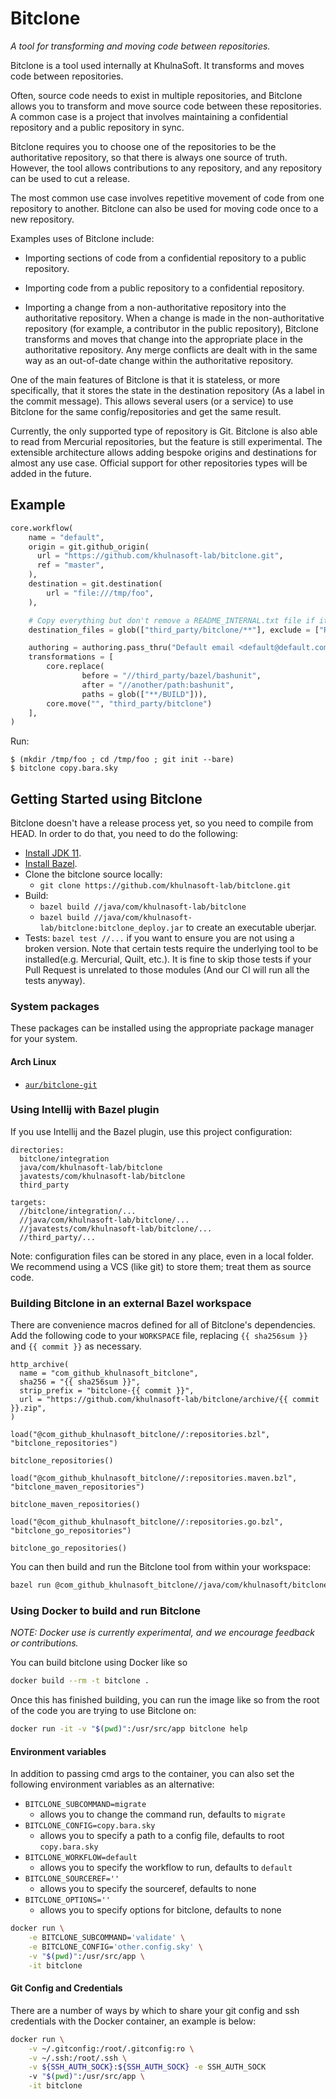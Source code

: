 # Bitclone

*A tool for transforming and moving code between repositories.*

Bitclone is a tool used internally at KhulnaSoft. It transforms and moves code between repositories.

Often, source code needs to exist in multiple repositories, and Bitclone allows you to transform
and move source code between these repositories. A common case is a project that involves
maintaining a confidential repository and a public repository in sync.

Bitclone requires you to choose one of the repositories to be the authoritative repository, so that
there is always one source of truth. However, the tool allows contributions to any repository, and
any repository can be used to cut a release.

The most common use case involves repetitive movement of code from one repository to another.
Bitclone can also be used for moving code once to a new repository.

Examples uses of Bitclone include:

  - Importing sections of code from a confidential repository to a public repository.

  - Importing code from a public repository to a confidential repository.

  - Importing a change from a non-authoritative repository into the authoritative repository. When
    a change is made in the non-authoritative repository (for example, a contributor in the public
    repository), Bitclone transforms and moves that change into the appropriate place in the
    authoritative repository. Any merge conflicts are dealt with in the same way as an out-of-date
    change within the authoritative repository.

One of the main features of Bitclone is that it is stateless, or more specifically, that it stores
the state in the destination repository (As a label in the commit message). This allows several
users (or a service) to use Bitclone for the same config/repositories and get the same result.

Currently, the only supported type of repository is Git. Bitclone is also able
to read from Mercurial repositories, but the feature is still experimental.
The extensible architecture allows adding bespoke origins and destinations
for almost any use case.
Official support for other repositories types will be added in the future.

## Example

```python
core.workflow(
    name = "default",
    origin = git.github_origin(
      url = "https://github.com/khulnasoft-lab/bitclone.git",
      ref = "master",
    ),
    destination = git.destination(
        url = "file:///tmp/foo",
    ),

    # Copy everything but don't remove a README_INTERNAL.txt file if it exists.
    destination_files = glob(["third_party/bitclone/**"], exclude = ["README_INTERNAL.txt"]),

    authoring = authoring.pass_thru("Default email <default@default.com>"),
    transformations = [
        core.replace(
                before = "//third_party/bazel/bashunit",
                after = "//another/path:bashunit",
                paths = glob(["**/BUILD"])),
        core.move("", "third_party/bitclone")
    ],
)
```

Run:

```shell
$ (mkdir /tmp/foo ; cd /tmp/foo ; git init --bare)
$ bitclone copy.bara.sky
```

## Getting Started using Bitclone

Bitclone doesn't have a release process yet, so you need to compile from HEAD.
In order to do that, you need to do the following:

  * [Install JDK 11](https://www.oracle.com/java/technologies/downloads/#java11).
  * [Install Bazel](https://bazel.build/install).
  * Clone the bitclone source locally:
      * `git clone https://github.com/khulnasoft-lab/bitclone.git`
  * Build:
      * `bazel build //java/com/khulnasoft-lab/bitclone`
      * `bazel build //java/com/khulnasoft-lab/bitclone:bitclone_deploy.jar` to create an executable uberjar.
  * Tests: `bazel test //...` if you want to ensure you are not using a broken version. Note that
    certain tests require the underlying tool to be installed(e.g. Mercurial, Quilt, etc.). It is
    fine to skip those tests if your Pull Request is unrelated to those modules (And our CI will
    run all the tests anyway).

### System packages

These packages can be installed using the appropriate package manager for your
system.

#### Arch Linux

  * [`aur/bitclone-git`][install/archlinux/aur-git]

[install/archlinux/aur-git]: https://aur.archlinux.org/packages/bitclone-git "Bitclone on the AUR"

### Using Intellij with Bazel plugin

If you use Intellij and the Bazel plugin, use this project configuration:

```
directories:
  bitclone/integration
  java/com/khulnasoft-lab/bitclone
  javatests/com/khulnasoft-lab/bitclone
  third_party

targets:
  //bitclone/integration/...
  //java/com/khulnasoft-lab/bitclone/...
  //javatests/com/khulnasoft-lab/bitclone/...
  //third_party/...
```

Note: configuration files can be stored in any place, even in a local folder.
We recommend using a VCS (like git) to store them; treat them as source code.

### Building Bitclone in an external Bazel workspace

There are convenience macros defined for all of Bitclone's dependencies. Add the
following code to your `WORKSPACE` file, replacing `{{ sha256sum }}` and
`{{ commit }}` as necessary.

```bzl
http_archive(
  name = "com_github_khulnasoft_bitclone",
  sha256 = "{{ sha256sum }}",
  strip_prefix = "bitclone-{{ commit }}",
  url = "https://github.com/khulnasoft-lab/bitclone/archive/{{ commit }}.zip",
)

load("@com_github_khulnasoft_bitclone//:repositories.bzl", "bitclone_repositories")

bitclone_repositories()

load("@com_github_khulnasoft_bitclone//:repositories.maven.bzl", "bitclone_maven_repositories")

bitclone_maven_repositories()

load("@com_github_khulnasoft_bitclone//:repositories.go.bzl", "bitclone_go_repositories")

bitclone_go_repositories()
```

You can then build and run the Bitclone tool from within your workspace:

```sh
bazel run @com_github_khulnasoft_bitclone//java/com/khulnasoft/bitclone -- <args...>
```

### Using Docker to build and run Bitclone

*NOTE: Docker use is currently experimental, and we encourage feedback or contributions.*

You can build bitclone using Docker like so

```sh
docker build --rm -t bitclone .
```

Once this has finished building, you can run the image like so from the root of
the code you are trying to use Bitclone on:

```sh
docker run -it -v "$(pwd)":/usr/src/app bitclone help
```

#### Environment variables

In addition to passing cmd args to the container, you can also set the following
environment variables as an alternative:
* `BITCLONE_SUBCOMMAND=migrate`
  * allows you to change the command run, defaults to `migrate`
* `BITCLONE_CONFIG=copy.bara.sky`
  * allows you to specify a path to a config file, defaults to root `copy.bara.sky`
* `BITCLONE_WORKFLOW=default`
  * allows you to specify the workflow to run, defaults to `default`
* `BITCLONE_SOURCEREF=''`
  * allows you to specify the sourceref, defaults to none
* `BITCLONE_OPTIONS=''`
  * allows you to specify options for bitclone, defaults to none

```sh
docker run \
    -e BITCLONE_SUBCOMMAND='validate' \
    -e BITCLONE_CONFIG='other.config.sky' \
    -v "$(pwd)":/usr/src/app \
    -it bitclone
```

#### Git Config and Credentials

There are a number of ways by which to share your git config and ssh credentials
with the Docker container, an example is below:

```sh
docker run \
    -v ~/.gitconfig:/root/.gitconfig:ro \
    -v ~/.ssh:/root/.ssh \
    -v ${SSH_AUTH_SOCK}:${SSH_AUTH_SOCK} -e SSH_AUTH_SOCK
    -v "$(pwd)":/usr/src/app \
    -it bitclone
```